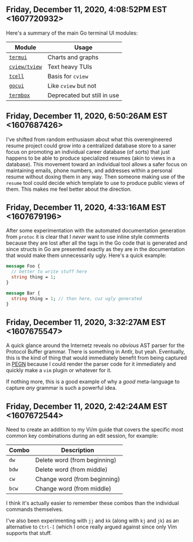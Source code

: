## Friday, December 11, 2020, 4:08:52PM EST <1607720932>

Here's a summary of the main Go terminal UI modules:

Module | Usage
-|-
[`termui`](https://github.com/gizak/termui)|Charts and graphs
[`cview/tview`](https://gitlab.com/tslocum/cview)|Text heavy TUIs
[`tcell`](https://github.com/gdamore/tcell)|Basis for `cview`
[`gocui`](https://github.com/jroimartin/gocui)|Like `cview` but not
[`termbox`](https://github.com/nsf/termbox-go)|Deprecated but still in use

## Friday, December 11, 2020, 6:50:26AM EST <1607687426>

I've shifted from random enthusiasm about what this overengineered
resume project could grow into a centralized database store to a saner
focus on promoting an individual career database (of sorts) that just
happens to be able to produce specialized resumes (akin to views in a
database). This movement toward an individual tool allows a safer focus
on maintaining emails, phone numbers, and addresses within a personal
resume without doxing them in any way. Then someone making use of the
`resume` tool could decide which template to use to produce public views
of them. This makes me feel better about the direction.

## Friday, December 11, 2020, 4:33:16AM EST <1607679196>

After some experimentation with the automated documentation generation
from `protoc` it is clear that I *never* want to use inline style
comments because they are lost after all the tags in the Go code that is
generated and since structs in Go are presented exactly as they are in
the documentation that would make them unnecessarily ugly. Here's a
quick example:

```protobuf
message Foo {
  // better to write stuff here
  string thing = 1;
}

message Bar {
  string thing = 1; // than here, cuz ugly generated
}
```

## Friday, December 11, 2020, 3:32:27AM EST <1607675547>

A quick glance around the Internetz reveals no *obvious* AST parser for
the Protocol Buffer grammar. There is something in Antlr, but yeah.
Eventually, this is the kind of thing that would immediately benefit
from being captured in [PEGN](https://pegn.dev) because I could render
the parser code for it immediately and quickly make a `vim` plugin or
whatever for it.

If nothing more, this is a good example of why a *good* meta-language to
capture *any* grammar is such a powerful idea.

## Friday, December 11, 2020, 2:42:24AM EST <1607672544>

Need to create an addition to my Vi/m guide that covers the specific
most common key combinations during an edit session, for example:

Combo|Description
-|-
`dw`|Delete word (from beginning)
`bdw`|Delete word (from middle)
`cw`|Change word (from beginning)
`bcw`|Change word (from middle)

I think it's actually easier to remember these combos than the
individual commands themselves.

I've also been experimenting with `jj` and `kk` (along with `kj` and
`jk`) as an alternative to `Ctrl-[` (which I once really argued against
since only Vim supports that stuff.

